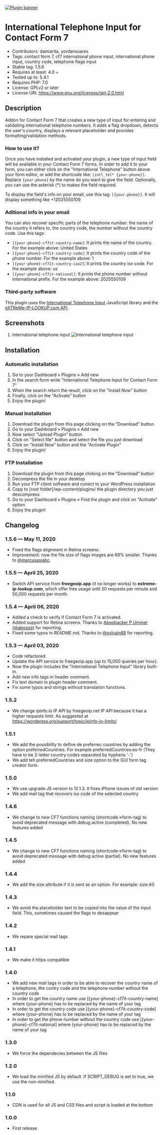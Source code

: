 <a href="#!"><img src="https://github.com/YordanSoares/international-telephone-input-for-contact-form-7/raw/master/assets/banner-1544x500.png" alt="Plugin banner" title="International Telephone Input for Contact Form 7"/></a>

# International Telephone Input for Contact Form 7
- Contributors: damiarita, yordansoares
- Tags: contact form 7, cf7 international phone input, international phone input, country code, telephone flags input
- Stable tag: 1.5.6
- Requires at least: 4.0 +
- Tested up to: 5.4.1
- Requires PHP: 7.0
- License: GPLv2 or later
- License URI: https://www.gnu.org/licenses/gpl-2.0.html

## Description

Addon for Contact Form 7 that creates a new type of input for entering and validating international telephone numbers. It adds a flag dropdown, detects the user's country, displays a relevant placeholder and provides formatting/validation methods.

### How to use it?

Once you have installed and activated your plugin, a new type of input field will be available in your Contact Form 7 forms. In order to add it to your form, you can either click on the "International Telephone" button above your form editor, or add the shortcode like: `[intl_tel* {your-phone}]`. Replace `{your-phone}` by the name do you want to give the field. Optionally, you can use the asterisk (*) to makes the field required.

To display the field's info on your email, use this tag: `[{your-phone}]`. It will display something like +12025550109

### Aditional info in your email

You can also recover specific parts of the telephone number: the name of the country it refers to, the country code, the number without the country code. Use this tags:

* `[{your-phone}-cf7it-country-name]`: It prints the name of the country. For the example above: United States
* `[{your-phone}-cf7it-country-code]`: It prints the country code of the phone number. For the example above: 1
* `[{your-phone}-cf7it-country-iso2]`: It prints the country iso code. For the example above: us
* `[{your-phone}-cf7it-national]`: It prints the phone number without international prefix. For the example above: 2025550109

### Third-party software

This plugin uses the [International Telephone Input](https://intl-tel-input.com/) JavaScript library and the [eXTReMe-IP-LOOKUP.com API](https://extreme-ip-lookup.com).

## Screenshots

1. International telephone input
![International telephone input](https://raw.githubusercontent.com/YordanSoares/international-telephone-input-for-contact-form-7/master/assets/screenshot-1.png)

## Installation

### Automatic installation
1. Go to your Dashboard » Plugins » Add new
2. In the search form write "International Telephone Input for Contact Form 7"
3. When the search return the result, click on the "Install Now" button
4. Finally, click on the "Activate" button
5. Enjoy the plugin!

### Manual Installation
1. Download the plugin from this page clicking on the "Download" button
2. Go to your Dashboard » Plugins » Add new
3. Now select "Upload Plugin" button
4. Click on "Select file" button and select the file you just download
5. Click on "Install Now" button and the "Activate Plugin"
6. Enjoy the plugin!

### FTP Installation
1. Download the plugin from this page clicking on the "Download" button
2. Decompress the file in your desktop
3. Run your FTP client software and conect to your WordPress installation
4. Copy to [root folder]/wp-content/plugins/ the plugin directory you just descompress
5. Go to your Dashboard » Plugins » Find the plugin and click on "Activate" option
6. Enjoy the plugin!

## Changelog

### 1.5.6 — May 11, 2020
* Fixed the flags alignment in Retina screens.
* Improvement: now the file size of flags images are 69% smaller. Thanks to [@marcusasiabc](https://wordpress.org/support/topic/suggestion-flag-images-compression/).

### 1.5.5 — April 25, 2020
* Switch API service from **freegeoip.app** (it no longer works) to **extreme-ip-lookup.com**, which offer free usage until 20 requests per minute and 50,000 requests per month.

### 1.5.4 — April 06, 2020
* Added a check to verify if Contact Form 7 is activated.
* Added support for Retina screens. Thanks to [Aboobacker P Ummer (@abooze)](https://wordpress.org/support/topic/suggestion-flags-not-loading-on-retina-screen/) for reporting.
* Fixed some typos in README.md. Thanks to [@sylvain68](https://wordpress.org/support/topic/slight-error-in-the-description-on-the-plugins-wordpress-page/) for reporting.

### 1.5.3 — April 03, 2020
* Code refactored.
* Update the API service to freegeoip.app (up to 15,000 queries per hour).
* Now the plugin includes the "International Telephone Input" library built-in.
* Add new info tags in header comment.
* Fix text domain in plugin header comment.
* Fix some typos and strings without translation functions.

### 1.5.2
* We change ipinfo.io IP API by freegeoip.net IP API because it has a higher requests limit. As suggested at https://wordpress.org/support/topic/ipinfo-io-limits/

### 1.5.1
* We add the possibility to define de preferrec countries by adding the option preferredCountries. For example preferredCountries:es-fr (They have to be 2-letter country codes separated by hyphens '-')
* We add teh preferredCountries and size option to the GUI form tag creator form.

### 1.5.0
* We use upgrade JS version to 12.1.3. It fixes iPhone issues of old version
* We add mail tag that recovers iso code of the selected country

### 1.4.6
* We change to new CF7 functions naming (shortcode->form-tag) to avoid deprecated message with debug active (completed). No new features added

### 1.4.5
* We change to new CF7 functions naming (shortcode->form-tag) to avoid deprecated message with debug active (partial). No new features added

### 1.4.4
* We add the size attribute if it is sent as an option. For example: size:40

### 1.4.3
* We avoid the placeholder text to be copied into the value of the input field. This, sometimes caused the flags to desappear

### 1.4.2
* We repare special mail tags

### 1.4.1
* We make it https compatible

### 1.4.0
* We add new mail tags in order to be able to recover the country name of a telephone, the contry code and the telephone number without the country code
* In order to get the country name use [{your-phone}-cf7it-country-name] where {your-phone} has to be replaced by the name of your tag
* In order to get the country code use [{your-phone}-cf7it-country-code] where {your-phone} has to be replaced by the name of your tag
* In order to get the phone number without the country code use [{your-phone}-cf7it-national] where {your-phone} has to be replaced by the name of your tag

### 1.3.0
* We force the dependecies between the JS files

### 1.2.0
* We load the minified JS by default. If SCRIPT_DEBUG is set to true, we use the non-minified.

### 1.1.0

* CDN is used for all JS and CSS files and script is loaded at the bottom

### 1.0.0
* First release
